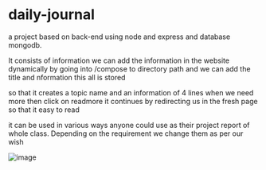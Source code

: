 # daily-journal
a project based on back-end using node and express and database mongodb.


It consists of information we can add the information in the website dynamically by going into /compose to directory path and we can add the title and nformation this all is stored 

so that it creates a topic name and an information of 4 lines when we need more then click on readmore it continues by redirecting us in the fresh page so that it easy to read 

it can be used in various ways anyone could use as their project report of whole class. Depending on the requirement we change them as per our wish


![image](https://user-images.githubusercontent.com/60379301/117795389-c4ec5700-b26b-11eb-8ae5-1da57873a6f7.png)


